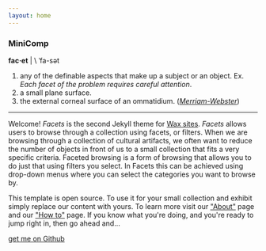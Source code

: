 ```yaml
---
layout: home
---
```


### MiniComp

**fac·et** | \ ˈfa-sət

1. any of the definable aspects that make up a subject or an object. Ex. _Each facet of the problem requires careful attention_.
2. a small plane surface.
3. the external corneal surface of an ommatidium. (_[Merriam-Webster](https://www.merriam-webster.com/dictionary/facet)_)

---

Welcome! _Facets_ is the second Jekyll theme for [Wax sites](https://minicomp.github.io/wax/). _Facets_ allows users to browse through a collection using facets, or filters. When we are browsing through a collection of cultural artifacts, we often want to reduce the number of objects in front of us to a small collection that fits a very specific criteria. Faceted browsing is a form of browsing that allows you to do just that using filters you select. In Facets this can be achieved using drop-down menus where you can select the categories you want to browse by.

This template is open source. To use it for your small collection and exhibit simply replace our content with yours. To learn more visit our ["About"]({{site.baseurl}}/about/) page and our ["How to"]({{site.baseurl}}/learning/) page. If you know what you're doing, and you're ready to jump right in, then go ahead and...

<div class="text-center"><a class="action-button btn" href="https://github.com/minicomp/wax-facets/" target="_blank" role="button">get me on Github</a></div>
